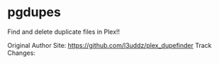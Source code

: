 # pgdupes
Find and delete duplicate files in Plex!!

Original Author Site: https://github.com/l3uddz/plex_dupefinder
Track Changes: 
